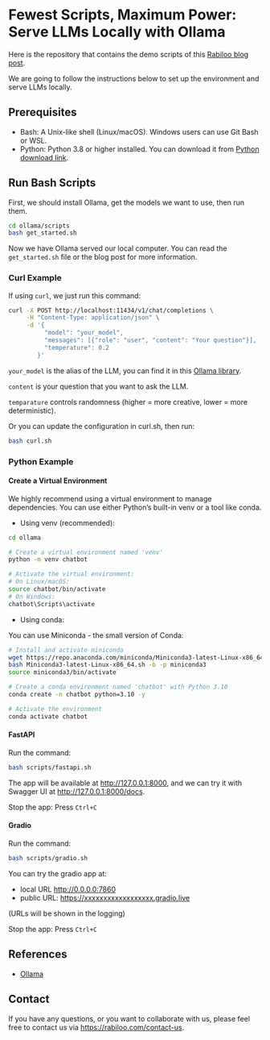 # Fewest Scripts, Maximum Power: Serve LLMs Locally with Ollama  

Here is the repository that contains the demo scripts of this [Rabiloo blog post](https://rabiloo.com/blog/fewest-scripts-maximum-power-serve-llms-locally-with-ollama).

We are going to follow the instructions below to set up the environment and serve LLMs locally.

## Prerequisites
- Bash: A Unix-like shell (Linux/macOS). Windows users can use Git Bash or WSL.
- Python: Python 3.8 or higher installed. You can download it from [Python download link](https://www.python.org/downloads/).

## Run Bash Scripts

First, we should install Ollama, get the models we want to use, then run them.

```bash
cd ollama/scripts
bash get_started.sh
```

Now we have Ollama served our local computer. You can read the ```get_started.sh``` file or the blog post for more information.

### Curl Example

If using ```curl```, we just run this command:

```bash
curl -X POST http://localhost:11434/v1/chat/completions \
     -H "Content-Type: application/json" \
     -d '{
          "model": "your_model",
          "messages": [{"role": "user", "content": "Your question"}],
          "temperature": 0.2
        }'
```

```your_model``` is the alias of the LLM, you can find it in this [Ollama library](https://ollama.com/library).

```content``` is your question that you want to ask the LLM.

```temparature``` controls randomness (higher = more creative, lower = more deterministic).

Or you can update the configuration in curl.sh, then run:

```bash
bash curl.sh
```

### Python Example
#### Create a Virtual Environment
We highly recommend using a virtual environment to manage dependencies. You can use either Python’s built-in venv or a tool like conda.

- Using venv (recommended):
```bash
cd ollama

# Create a virtual environment named 'venv'
python -m venv chatbot

# Activate the virtual environment:
# On Linux/macOS:
source chatbot/bin/activate
# On Windows:
chatbot\Scripts\activate
```
- Using conda:

You can use Miniconda - the small version of Conda:
  
```bash
# Install and activate miniconda
wget https://repo.anaconda.com/miniconda/Miniconda3-latest-Linux-x86_64.sh
bash Miniconda3-latest-Linux-x86_64.sh -b -p miniconda3
source miniconda3/bin/activate

# Create a conda environment named 'chatbot' with Python 3.10
conda create -n chatbot python=3.10 -y

# Activate the environment
conda activate chatbot

```

#### FastAPI
Run the command:

```bash
bash scripts/fastapi.sh
```

The app will be available at http://127.0.0.1:8000, and we can try it with Swagger UI at http://127.0.0.1:8000/docs.

Stop the app: Press ```Ctrl+C```

#### Gradio
Run the command:

```bash
bash scripts/gradio.sh
```

You can try the gradio app at:
- local URL http://0.0.0.0:7860
- public URL: https://xxxxxxxxxxxxxxxxxx.gradio.live

(URLs will be shown in the logging)

Stop the app: Press ```Ctrl+C```

## References
- [Ollama](https://ollama.com/)

## Contact
If you have any questions, or you want to collaborate with us, please feel free to contact us via https://rabiloo.com/contact-us.
